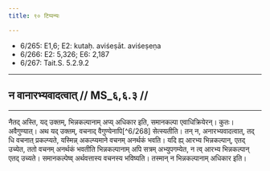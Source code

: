 ```yaml
---
title: ९० टिप्पन्यः

---
```

- 6/265: E1,6; E2: kutaḥ. aviśeṣāt. aviśeṣeṇa
- 6/266: E2: 5,326; E6: 2,187
- 6/267: Tait.S. 5.2.9.2

____________________________________________


## न वानारभ्यवादत्वात् // MS_६,६.३ //

____________________________________________



नैतद् अस्ति, यद् उक्तम्, भिन्नकल्पानाम् अप्य् अधिकार इति, समानकल्पा एवाधिक्रियेरन्। कुतः। अवैगुण्यात्। अथ यद् उक्तम्, वचनाद् वैगुण्येनापि[^6/268] सेत्स्यतीति। तन् न, अनारभ्यवादत्वात्, तद् धि वचनात् प्रकल्प्यते, यस्मिन्न् अकल्प्यमाने वचनम् अनर्थकं भवति। यदि ह्य् आरभ्य भिन्नकल्पान्, एतद् उच्येत, ततो वचनम् अनर्थकं भवतीति भिन्नकल्पानाम् अपि सत्रम् अभ्युपगम्येत, न त्व् आरभ्य भिन्नकल्पान् एतद् उच्यते। समानकल्पेष्व् अर्थवत्तास्य वचनस्य भविष्यति। तस्मान् न भिन्नकल्पानाम् अधिकार इति।
